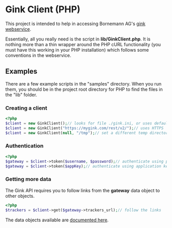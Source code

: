 # Gink Client (PHP)

This project is intended to help in accessing Bornemann AG's
[gink webservice](https://mygink.com/rest/v2docs/).

Essentially, all you really need is the script in **lib/GinkClient.php**. It is
nothing more than a thin wrapper around the PHP cURL functionality (you must
have this working in your PHP installation) which follows some conventions in
the webservice.

## Examples

There are a few example scripts in the "samples" directory. When you run them,
you should be in the project root directory for PHP to find the files in the
"lib" folder.

### Creating a client

```php
<?php
$client = new GinkClient();// looks for file ./gink.ini, or uses default config
$client = new GinkClient("https://mygink.com/rest/v2/");// uses HTTPS
$client = new GinkClient(null, "/tmp");// set a different temp directory
```

### Authentication
```php
<?php
$gateway = $client->token($username, $password);// authenticate using password
$gateway = $client->token($appKey);// authenticate using application key
```

### Getting more data

The Gink API requires you to follow links from the **gateway** data object to
other objects.

```php
<?php
$trackers = $client->get($gateway->trackers_url);// follow the links
```

The data objects available are
[documented here](http://mygink.com/rest/v2docs/datatypes).


